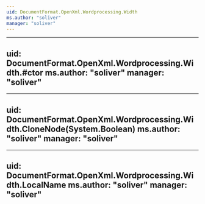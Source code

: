 ```yaml
---
uid: DocumentFormat.OpenXml.Wordprocessing.Width
ms.author: "soliver"
manager: "soliver"
---
```


---
uid: DocumentFormat.OpenXml.Wordprocessing.Width.#ctor
ms.author: "soliver"
manager: "soliver"
---

---
uid: DocumentFormat.OpenXml.Wordprocessing.Width.CloneNode(System.Boolean)
ms.author: "soliver"
manager: "soliver"
---

---
uid: DocumentFormat.OpenXml.Wordprocessing.Width.LocalName
ms.author: "soliver"
manager: "soliver"
---
